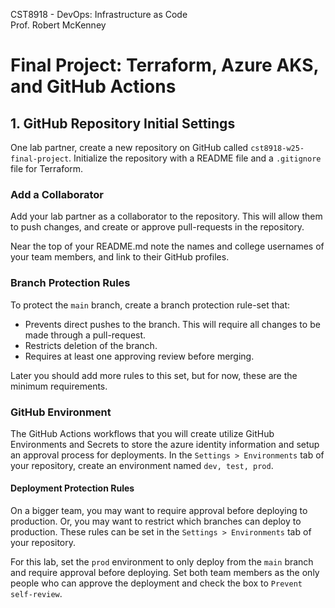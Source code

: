 CST8918 - DevOps: Infrastructure as Code  
Prof. Robert McKenney

# Final Project: Terraform, Azure AKS, and GitHub Actions

## 1. GitHub Repository Initial Settings

One lab partner, create a new repository on GitHub called `cst8918-w25-final-project`. Initialize the repository with a README file and a `.gitignore` file for Terraform.

### Add a Collaborator

Add your lab partner as a collaborator to the repository. This will allow them to push changes, and create or approve pull-requests in the repository.

Near the top of your README.md note the names and college usernames of your team members, and link to their GitHub profiles.

### Branch Protection Rules

To protect the `main` branch, create a branch protection rule-set that:

- Prevents direct pushes to the branch. This will require all changes to be made through a pull-request.
- Restricts deletion of the branch.
- Requires at least one approving review before merging.

Later you should add more rules to this set, but for now, these are the minimum requirements.

### GitHub Environment

The GitHub Actions workflows that you will create utilize GitHub Environments and Secrets to store the azure identity information and setup an approval process for deployments. In the `Settings > Environments` tab of your repository, create an environment named `dev, test, prod`.


#### Deployment Protection Rules

On a bigger team, you may want to require approval before deploying to production. Or, you may want to restrict which branches can deploy to production. These rules can be set in the `Settings > Environments` tab of your repository.

For this lab, set the `prod` environment to only deploy from the `main` branch and require approval before deploying. Set both team members as the only people who can approve the deployment and check the box to `Prevent self-review`.


